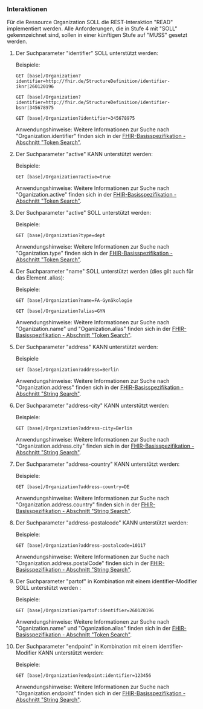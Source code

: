 ### Interaktionen

Für die Ressource Organization SOLL die REST-Interaktion "READ" implementiert werden.
Alle Anforderungen, die in Stufe 4 mit "SOLL" gekennzeichnet sind, sollen in einer künftigen Stufe auf "MUSS" gesetzt werden.

1. Der Suchparameter "identifier" SOLL unterstützt werden:

    Beispiele:

    ```GET [base]/Organization?identifier=http://fhir.de/StructureDefinition/identifier-iknr|260120196```

    ```GET [base]/Organization?identifier=http://fhir.de/StructureDefinition/identifier-bsnr|345678975```

    ```GET [base]/Organization?identifier=345678975```

    Anwendungshinweise: Weitere Informationen zur Suche nach "Organization.identifier" finden sich in der [FHIR-Basisspezifikation - Abschnitt "Token Search"](https://hl7.org/fhir/R4/search.html#token).

1. Der Suchparameter "active" KANN unterstützt werden:

    Beispiele:

    ```GET [base]/Organization?active=true```

    Anwendungshinweise: Weitere Informationen zur Suche nach "Oganization.active" finden sich in der [FHIR-Basisspezifikation - Abschnitt "Token Search"](https://hl7.org/fhir/R4/search.html#token).

1. Der Suchparameter "active" SOLL unterstützt werden:

    Beispiele:

    ```GET [base]/Organization?type=dept```

    Anwendungshinweise: Weitere Informationen zur Suche nach "Oganization.type" finden sich in der [FHIR-Basisspezifikation - Abschnitt "Token Search"](https://hl7.org/fhir/R4/search.html#token).

1. Der Suchparameter "name" SOLL unterstützt werden (dies gilt auch für das Element .alias):

    Beispiele:

    ```GET [base]/Organization?name=FA-Gynäkologie```

    ```GET [base]/Organization?alias=GYN```

    Anwendungshinweise: Weitere Informationen zur Suche nach "Oganization.name" und "Oganization.alias" finden sich in der [FHIR-Basisspezifikation - Abschnitt "Token Search"](https://hl7.org/fhir/R4/search.html#token).

1. Der Suchparameter "address" KANN unterstützt werden:

    Beispiele

    ```GET [base]/Organization?address=Berlin```

    Anwendungshinweise: Weitere Informationen zur Suche nach "Organization.address" finden sich in der [FHIR-Basisspezifikation - Abschnitt "String Search"](https://hl7.org/fhir/R4/search.html#string).


1. Der Suchparameter "address-city" KANN unterstützt werden:

    Beispiele:

    ```GET [base]/Organization?address-city=Berlin```

    Anwendungshinweise: Weitere Informationen zur Suche nach "Organization.address.city" finden sich in der [FHIR-Basisspezifikation - Abschnitt "String Search"](https://hl7.org/fhir/R4/search.html#string).

1. Der Suchparameter "address-country" KANN unterstützt werden:

    Beispiele:

    ```GET [base]/Organization?address-country=DE```

    Anwendungshinweise: Weitere Informationen zur Suche nach "Organization.address.country" finden sich in der [FHIR-Basisspezifikation - Abschnitt "String Search"](https://hl7.org/fhir/R4/search.html#string).


1. Der Suchparameter "address-postalcode" KANN unterstützt werden:

    Beispiele:

    ```GET [base]/Organization?address-postalcode=10117```

    Anwendungshinweise: Weitere Informationen zur Suche nach "Organization.address.postalCode" finden sich in der [FHIR-Basisspezifikation - Abschnitt "String Search"](https://hl7.org/fhir/R4/search.html#string).


1. Der Suchparameter "partof" in Kombination mit einem identifier-Modifier SOLL unterstützt werden :

    Beispiele:

    ```GET [base]/Organization?partof:identifier=260120196```

    Anwendungshinweise: Weitere Informationen zur Suche nach "Oganization.name" und "Oganization.alias" finden sich in der [FHIR-Basisspezifikation - Abschnitt "Token Search"](https://hl7.org/fhir/R4/search.html#token).

1. Der Suchparameter "endpoint" in Kombination mit einem identifier-Modifier KANN unterstützt werden:

    Beispiele:

    ```GET [base]/Organization?endpoint:identifier=123456```

    Anwendungshinweise: Weitere Informationen zur Suche nach "Organization.endpoint" finden sich in der [FHIR-Basisspezifikation - Abschnitt "String Search"](https://hl7.org/fhir/R4/search.html#string).

